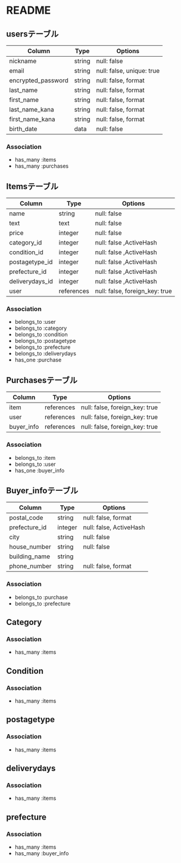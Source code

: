 # README

## usersテーブル
| Column             | Type   | Options                   |
| ------------------ | ------ | ------------------------- |
| nickname           | string | null: false               |
| email              | string | null: false, unique: true |
| encrypted_password | string | null: false, format       |
| last_name          | string | null: false, format       |
| first_name         | string | null: false, format       |
| last_name_kana     | string | null: false, format       |
| first_name_kana    | string | null: false, format       |
| birth_date         | data   | null: false               |

### Association
- has_many :items
- has_many :purchases



## Itemsテーブル
| Column          | Type       | Options                        |
| --------------- | ---------- | ------------------------------ |
| name            | string     | null: false                    |
| text            | text       | null: false                    |
| price           | integer    | null: false                    |
| category_id     | integer    | null: false ,ActiveHash        |
| condition_id    | integer    | null: false ,ActiveHash        |
| postagetype_id  | integer    | null: false ,ActiveHash        | 
| prefecture_id   | integer    | null: false ,ActiveHash        | 
| deliverydays_id | integer    | null: false ,ActiveHash        | 
| user            | references | null: false, foreign_key: true |

### Association
- belongs_to :user
- belongs_to :category
- belongs_to :condition
- belongs_to :postagetype
- belongs_to :prefecture
- belongs_to :deliverydays
- has_one :purchase



## Purchasesテーブル
| Column          | Type       | Options                        |
| --------------- | ---------- | ------------------------------ |
| item            | references | null: false, foreign_key: true | 
| user            | references | null: false, foreign_key: true |
| buyer_info      | references | null: false, foreign_key: true |

### Association
- belongs_to :item
- belongs_to :user
- has_one :buyer_info


## Buyer_infoテーブル
| Column          | Type       | Options                        |
| --------------- | ---------- | ------------------------------ |
| postal_code     | string     | null: false, format            |
| prefecture_id   | integer    | null: false, ActiveHash        |
| city            | string     | null: false                    |
| house_number    | string     | null: false                    |
| building_name   | string     |                                |
| phone_number    | string     | null: false, format            | 

### Association
- belongs_to :purchase
- belongs_to :prefecture



## Category
### Association
- has_many :items

## Condition
### Association
- has_many :items

## postagetype
### Association
- has_many :items

## deliverydays
### Association
- has_many :items

## prefecture
### Association
- has_many :items
- has_many :buyer_info
